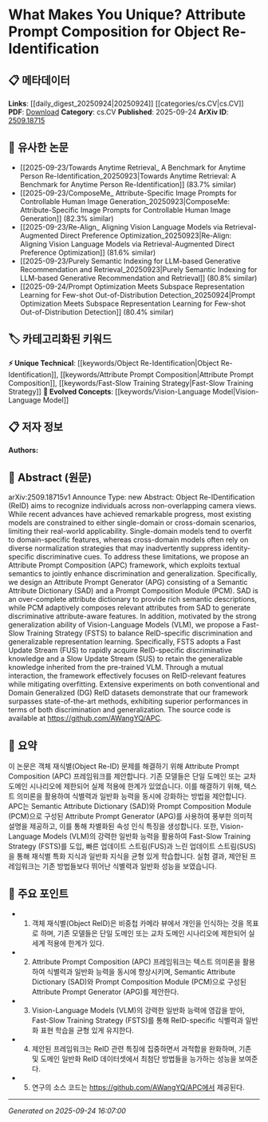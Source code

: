 <!-- KEYWORD_LINKING_METADATA:
{
  "processed_timestamp": "2025-09-24T16:07:00.941125",
  "vocabulary_version": "1.0",
  "selected_keywords": [
    "Vision-Language Model",
    "Object Re-Identification",
    "Attribute Prompt Composition",
    "Fast-Slow Training Strategy"
  ],
  "rejected_keywords": [],
  "similarity_scores": {
    "Vision-Language Model": 0.85,
    "Object Re-Identification": 0.78,
    "Attribute Prompt Composition": 0.8,
    "Fast-Slow Training Strategy": 0.77
  },
  "extraction_method": "AI_prompt_based",
  "budget_applied": true,
  "candidates_json": {
    "candidates": [
      {
        "surface": "Vision-Language Models",
        "canonical": "Vision-Language Model",
        "aliases": [
          "VLM"
        ],
        "category": "evolved_concepts",
        "rationale": "Vision-Language Models are crucial for linking multimodal learning approaches and are trending in recent research.",
        "novelty_score": 0.45,
        "connectivity_score": 0.88,
        "specificity_score": 0.7,
        "link_intent_score": 0.85
      },
      {
        "surface": "Object Re-Identification",
        "canonical": "Object Re-Identification",
        "aliases": [
          "Object ReID",
          "ReID"
        ],
        "category": "unique_technical",
        "rationale": "This is a specific task in computer vision that is central to the paper's contribution.",
        "novelty_score": 0.67,
        "connectivity_score": 0.75,
        "specificity_score": 0.82,
        "link_intent_score": 0.78
      },
      {
        "surface": "Attribute Prompt Composition",
        "canonical": "Attribute Prompt Composition",
        "aliases": [
          "APC"
        ],
        "category": "unique_technical",
        "rationale": "A novel framework introduced in the paper, essential for understanding its unique contribution.",
        "novelty_score": 0.72,
        "connectivity_score": 0.6,
        "specificity_score": 0.85,
        "link_intent_score": 0.8
      },
      {
        "surface": "Fast-Slow Training Strategy",
        "canonical": "Fast-Slow Training Strategy",
        "aliases": [
          "FSTS"
        ],
        "category": "unique_technical",
        "rationale": "A novel training strategy proposed in the paper, highlighting its methodological innovation.",
        "novelty_score": 0.7,
        "connectivity_score": 0.65,
        "specificity_score": 0.8,
        "link_intent_score": 0.77
      }
    ],
    "ban_list_suggestions": [
      "method",
      "experiment",
      "performance"
    ]
  },
  "decisions": [
    {
      "candidate_surface": "Vision-Language Models",
      "resolved_canonical": "Vision-Language Model",
      "decision": "linked",
      "scores": {
        "novelty": 0.45,
        "connectivity": 0.88,
        "specificity": 0.7,
        "link_intent": 0.85
      }
    },
    {
      "candidate_surface": "Object Re-Identification",
      "resolved_canonical": "Object Re-Identification",
      "decision": "linked",
      "scores": {
        "novelty": 0.67,
        "connectivity": 0.75,
        "specificity": 0.82,
        "link_intent": 0.78
      }
    },
    {
      "candidate_surface": "Attribute Prompt Composition",
      "resolved_canonical": "Attribute Prompt Composition",
      "decision": "linked",
      "scores": {
        "novelty": 0.72,
        "connectivity": 0.6,
        "specificity": 0.85,
        "link_intent": 0.8
      }
    },
    {
      "candidate_surface": "Fast-Slow Training Strategy",
      "resolved_canonical": "Fast-Slow Training Strategy",
      "decision": "linked",
      "scores": {
        "novelty": 0.7,
        "connectivity": 0.65,
        "specificity": 0.8,
        "link_intent": 0.77
      }
    }
  ]
}
-->

# What Makes You Unique? Attribute Prompt Composition for Object Re-Identification

## 📋 메타데이터

**Links**: [[daily_digest_20250924|20250924]] [[categories/cs.CV|cs.CV]]
**PDF**: [Download](https://arxiv.org/pdf/2509.18715.pdf)
**Category**: cs.CV
**Published**: 2025-09-24
**ArXiv ID**: [2509.18715](https://arxiv.org/abs/2509.18715)

## 🔗 유사한 논문
- [[2025-09-23/Towards Anytime Retrieval_ A Benchmark for Anytime Person Re-Identification_20250923|Towards Anytime Retrieval: A Benchmark for Anytime Person Re-Identification]] (83.7% similar)
- [[2025-09-23/ComposeMe_ Attribute-Specific Image Prompts for Controllable Human Image Generation_20250923|ComposeMe: Attribute-Specific Image Prompts for Controllable Human Image Generation]] (82.3% similar)
- [[2025-09-23/Re-Align_ Aligning Vision Language Models via Retrieval-Augmented Direct Preference Optimization_20250923|Re-Align: Aligning Vision Language Models via Retrieval-Augmented Direct Preference Optimization]] (81.6% similar)
- [[2025-09-23/Purely Semantic Indexing for LLM-based Generative Recommendation and Retrieval_20250923|Purely Semantic Indexing for LLM-based Generative Recommendation and Retrieval]] (80.8% similar)
- [[2025-09-24/Prompt Optimization Meets Subspace Representation Learning for Few-shot Out-of-Distribution Detection_20250924|Prompt Optimization Meets Subspace Representation Learning for Few-shot Out-of-Distribution Detection]] (80.4% similar)

## 🏷️ 카테고리화된 키워드
**⚡ Unique Technical**: [[keywords/Object Re-Identification|Object Re-Identification]], [[keywords/Attribute Prompt Composition|Attribute Prompt Composition]], [[keywords/Fast-Slow Training Strategy|Fast-Slow Training Strategy]]
**🚀 Evolved Concepts**: [[keywords/Vision-Language Model|Vision-Language Model]]

## 📋 저자 정보

**Authors:** 

## 📄 Abstract (원문)

arXiv:2509.18715v1 Announce Type: new 
Abstract: Object Re-IDentification (ReID) aims to recognize individuals across non-overlapping camera views. While recent advances have achieved remarkable progress, most existing models are constrained to either single-domain or cross-domain scenarios, limiting their real-world applicability. Single-domain models tend to overfit to domain-specific features, whereas cross-domain models often rely on diverse normalization strategies that may inadvertently suppress identity-specific discriminative cues. To address these limitations, we propose an Attribute Prompt Composition (APC) framework, which exploits textual semantics to jointly enhance discrimination and generalization. Specifically, we design an Attribute Prompt Generator (APG) consisting of a Semantic Attribute Dictionary (SAD) and a Prompt Composition Module (PCM). SAD is an over-complete attribute dictionary to provide rich semantic descriptions, while PCM adaptively composes relevant attributes from SAD to generate discriminative attribute-aware features. In addition, motivated by the strong generalization ability of Vision-Language Models (VLM), we propose a Fast-Slow Training Strategy (FSTS) to balance ReID-specific discrimination and generalizable representation learning. Specifically, FSTS adopts a Fast Update Stream (FUS) to rapidly acquire ReID-specific discriminative knowledge and a Slow Update Stream (SUS) to retain the generalizable knowledge inherited from the pre-trained VLM. Through a mutual interaction, the framework effectively focuses on ReID-relevant features while mitigating overfitting. Extensive experiments on both conventional and Domain Generalized (DG) ReID datasets demonstrate that our framework surpasses state-of-the-art methods, exhibiting superior performances in terms of both discrimination and generalization. The source code is available at https://github.com/AWangYQ/APC.

## 📝 요약

이 논문은 객체 재식별(Object Re-ID) 문제를 해결하기 위해 Attribute Prompt Composition (APC) 프레임워크를 제안합니다. 기존 모델들은 단일 도메인 또는 교차 도메인 시나리오에 제한되어 실제 적용에 한계가 있었습니다. 이를 해결하기 위해, 텍스트 의미론을 활용하여 식별력과 일반화 능력을 동시에 강화하는 방법을 제안합니다. APC는 Semantic Attribute Dictionary (SAD)와 Prompt Composition Module (PCM)으로 구성된 Attribute Prompt Generator (APG)를 사용하여 풍부한 의미적 설명을 제공하고, 이를 통해 차별화된 속성 인식 특징을 생성합니다. 또한, Vision-Language Models (VLM)의 강력한 일반화 능력을 활용하여 Fast-Slow Training Strategy (FSTS)를 도입, 빠른 업데이트 스트림(FUS)과 느린 업데이트 스트림(SUS)을 통해 재식별 특화 지식과 일반화 지식을 균형 있게 학습합니다. 실험 결과, 제안된 프레임워크는 기존 방법들보다 뛰어난 식별력과 일반화 성능을 보였습니다.

## 🎯 주요 포인트

- 1. 객체 재식별(Object ReID)은 비중첩 카메라 뷰에서 개인을 인식하는 것을 목표로 하며, 기존 모델들은 단일 도메인 또는 교차 도메인 시나리오에 제한되어 실세계 적용에 한계가 있다.
- 2. Attribute Prompt Composition (APC) 프레임워크는 텍스트 의미론을 활용하여 식별력과 일반화 능력을 동시에 향상시키며, Semantic Attribute Dictionary (SAD)와 Prompt Composition Module (PCM)으로 구성된 Attribute Prompt Generator (APG)를 제안한다.
- 3. Vision-Language Models (VLM)의 강력한 일반화 능력에 영감을 받아, Fast-Slow Training Strategy (FSTS)를 통해 ReID-specific 식별력과 일반화 표현 학습을 균형 있게 유지한다.
- 4. 제안된 프레임워크는 ReID 관련 특징에 집중하면서 과적합을 완화하며, 기존 및 도메인 일반화 ReID 데이터셋에서 최첨단 방법들을 능가하는 성능을 보여준다.
- 5. 연구의 소스 코드는 https://github.com/AWangYQ/APC에서 제공된다.


---

*Generated on 2025-09-24 16:07:00*